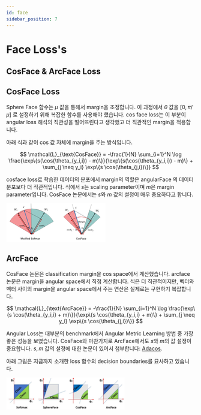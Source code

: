 ```yaml
---
id: face
sidebar_position: 7
---
```

# Face Loss's
## CosFace & ArcFace Loss

## CosFace Loss

Sphere Face 함수는 $\mu$ 값을 통해서 margin을 조정합니다. 이 과정에서 $\theta$ 값을 $[0, \pi / \mu]$ 로 설정하기 위해 복잡한 함수를 사용해야 했습니다. cos face loss는 이 부분이 angular loss 해석의 직관성을 떨어뜨린다고 생각했고 더 직관적인 margin을 적용합니다. 

아래 식과 같이 cos 값 자체에 margin을 주는 방식입니다.

$$
\mathcal{L}_{\text{CosFace}} = -\frac{1}{N} \sum_{i=1}^N \log \frac{\exp\{s(\cos(\theta_{y_i,i}) - m)\}}{\exp\{s(\cos(\theta_{y_i,i}) - m)\} + \sum_{j \neq y_i} \exp\{s \cos(\theta_{j,i})\}}
$$

cosface loss로 학습한 데이터의 분포에서 margin의 역할은 angularFace 의 데이터 분포보다 더 직관적입니다. 식에서 $s$는 scaling parameter이며 $m$은 margin parameter입니다. CosFace 논문에서는 $s$와 $m$ 값의 설정이 매우 중요하다고 합니다.

![Alt text](image-6.png)

## ArcFace
CosFace 논문은 classification margin을 cos space에서 계산했습니다. arcface 논문은 margin을 angular space에서 직접 계산합니다. 식은 더 직관적이지만, 벡터와 벡터 사이의 margin을 angular space에서 주는 연산은 실제로는 구현하기 복잡합니다.

$$
\mathcal{L}_{\text{ArcFace}} = -\frac{1}{N} \sum_{i=1}^N \log \frac{\exp\{s \cos(\theta_{y_i,i} + m)\}}{\exp\{s \cos(\theta_{y_i,i} + m)\} + \sum_{j \neq y_i} \exp\{s \cos(\theta_{j,i})\}}
$$

Angular Loss는 대부분의 benchmark에서 Angular Metric Learning 방법 중 가장 좋은 성능을 보였습니다. CosFace와 마찬가지로 ArcFace에서도 $s$와 $m$의 값 설정이 중요합니다. $s, m$ 값의 설정에 대한 논문이 있어서 첨부합니다: [Adacos](https://openaccess.thecvf.com/content_CVPR_2019/papers/Zhang_AdaCos_Adaptively_Scaling_Cosine_Logits_for_Effectively_Learning_Deep_Face_CVPR_2019_paper.pdf).

아래 그림은 지금까지 소개한 loss 함수의 decision boundaries를 묘사하고 있습니다.

![Alt text](image-7.png)


